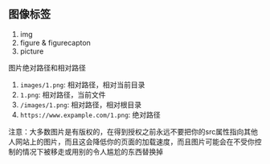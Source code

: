 ## 图像标签
1. img
2. figure & figurecapton
3. picture

图片绝对路径和相对路径
1. `images/1.png`: 相对路径，相对当前目录
2. `1.png`: 相对路径，当前文件
3. `/images/1.png`: 相对路径，相对根目录
4. `https://www.expample.com/1.png`: 绝对路径

注意：大多数图片是有版权的，在得到授权之前永远不要把你的src属性指向其他人网站上的图片，而且这会降低你的页面的加载速度，而且图片可能会在不受你控制的情况下被移走或用别的令人尴尬的东西替换掉